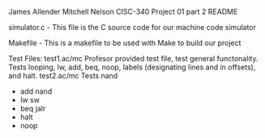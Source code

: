 James Allender
Mitchell Nelson
CISC-340 
Project 01 part 2
README

simulator.c - This file is the C source code for our machine code simulator

Makefile - This is a makefile to be used with Make to build our project

Test Files:
	test1.ac/mc Profesor provided test file, test general functonality. Tests looping, lw, add, beq, noop, labels (designating lines and in offsets), and halt.
	test2.ac/mc Tests nand



- add
nand
- lw
sw
- beq
jalr
- halt
- noop